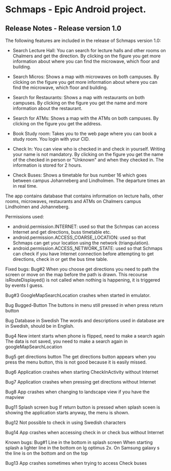 Schmaps - Epic Android project.
===================================

Release Notes - Release version 1.0
-----------------------------------------------
The following features are included in the release of Schmaps version 1.0: 
- Search Lecture Hall: You can search for lecture halls and other rooms on Chalmers and get the direction. By clicking on the figure you get more information about where you can find the microwave, which floor and building.

- Search Micros: Shows a map with microwaves on both campuses. By clicking on the figure you get more information about where you can find the microwave, which floor and building.

- Search for Restaurants: Shows a map with restaurants on both campuses. By clicking on the figure you get the name and more information about the restaurant. 

- Search for ATMs: Shows a map with the ATMs on both campuses. By clicking on the figure you get the address. 

- Book Study room: Takes you to the web page where you can book a study room. You login with your CID.

- Check In: You can view who is checked in and check in yourself. Writing your name is not mandatory.  By clicking on the figure you get the name of the checked in person or "Unknown" and when they checked in. The information is stored for 2 hours.

- Check Buses: Shows a timetable for bus number 16 which goes between campus Johanneberg and Lindholmen. The departure times an in real time.

The app contains database that contains information on lecture halls, other rooms, microwaves, restaurants and ATMs on Chalmers campus Lindholmen and Johanneberg.

Permissions used:
- android.permission.INTERNET: used so that the Schmpas can access Internet and get directions, buss timetable etc.
- android.permission.ACCESS_COARSE_LOCATION: used so that Schmaps can get your location using the network (triangulation).
- android.permission.ACCESS_NETWORK_STATE: used so that Schmaps can check if you have Internet connection before attempting to get directions, check in or get the bus time table.

Fixed bugs:
Bug#2 
When you choose get directions you need to path the screen or move on the map before the path is drawn. This recourse isRouteDisplayed() is not called when nothing is happening, it is triggered by events I guess.

Bug#3
GoogleMapSearchLocation crashes when started in emulator.

Bug Bugged-Button
The buttons in menu still pressed in when press return button

Bug Database in Swedish
The words and descriptions used in database are in Swedish, should be in English.

Bug4 New intent starts when phone is flipped, need to make a search again 
The data is not saved, you need to make a search again in googleMapSearchLocation

Bug5 get directions button
The get directions button appears when you press the menu button, this is not good because it is easily missed. 

Bug6 Application crashes when starting CheckInActivity without Internet

Bug7 Application crashes when pressing get directions without Internet

Bug8 App crashes when changing to landscape view if you have the mapview

Bug11 Splash screen bug
If return button is pressed when splash sceen is showing the application starts anyway, the menu is shown.

Bug12 Not possible to check in using Swedish characters

Bug14 App crashes when accessing check in or check bus without Internet


Known bugs:
Bug#1 Line in the bottom in splash screen
When starting splash a lighter line in the bottom on lg optimus 2x. On Samsung galaxy s the line is on the bottom and on the top
 	
Bug13 App crashes sometimes when trying to access Check buses
